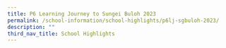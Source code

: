 ```yaml
---
title: P6 Learning Journey to Sungei Buloh 2023
permalink: /school-information/school-highlights/p6lj-sgbuloh-2023/
description: ""
third_nav_title: School Highlights
---
```


